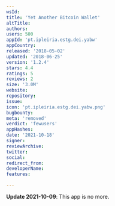 ```yaml
---
wsId: 
title: 'Yet Another Bitcoin Wallet'
altTitle: 
authors: 
users: 500
appId: 'pt.ipleiria.estg.dei.yabw'
appCountry: 
released: '2018-05-02'
updated: '2018-06-25'
version: '1.2.4'
stars: 4.4
ratings: 5
reviews: 2
size: '3.0M'
website: 
repository: 
issue: 
icon: 'pt.ipleiria.estg.dei.yabw.png'
bugbounty: 
meta: 'removed'
verdict: 'fewusers'
appHashes: 
date: '2021-10-18'
signer: 
reviewArchive: 
twitter: 
social: 
redirect_from: 
developerName: 
features: 

---
```


**Update 2021-10-09**: This app is no more.
